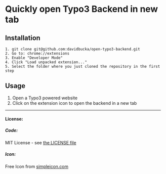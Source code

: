 # Quickly open Typo3 Backend in new tab

## Installation

```
1. git clone git@github.com:davidbucka/open-typo3-backend.git
2. Go to: chrome://extensions
3. Enable "Developer Mode"
4. Click "Load unpacked extension..."
5. Select the folder where you just cloned the repository in the first step
```

## Usage

1.  Open a Typo3 powered website
2.  Click on the extension icon to open the backend in a new tab

---

#### License:

##### Code:

MIT License - see
[the LICENSE file](https://github.com/davidbucka/open-typo3-backend/blob/master/LICENSE)

##### Icon:

Free Icon from [simpleicon.com](http://simpleicon.com/no-flash.html)
